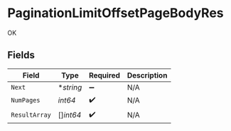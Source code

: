 # PaginationLimitOffsetPageBodyRes

OK


## Fields

| Field              | Type               | Required           | Description        |
| ------------------ | ------------------ | ------------------ | ------------------ |
| `Next`             | **string*          | :heavy_minus_sign: | N/A                |
| `NumPages`         | *int64*            | :heavy_check_mark: | N/A                |
| `ResultArray`      | []*int64*          | :heavy_check_mark: | N/A                |
